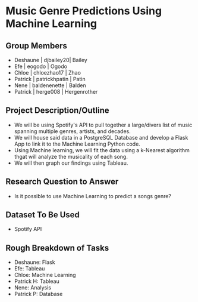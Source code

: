 # Music Genre Predictions Using Machine Learning

## Group Members

- Deshaune | djbailey20| Bailey
- Efe | eogodo | Ogodo
- Chloe | chloezhao17 | Zhao
- Patrick | patrickhpatin | Patin
- Nene | baldenenette | Balden
- Patrick | herge008 | Hergenrother

## Project Description/Outline

- We will be using Spotify's API to pull together a large/divers list of music spanning multiple genres, artists, and decades.
- We will house said data in a PostgreSQL Database and develop a Flask App to link it to the Machine Learning Python code.
- Using Machine learning, we will fit the data using a k-Nearest algorithm thgat will analyze the musicality of each song.
- We will then graph our findings using Tableau.

## Research Question to Answer

- Is it possible to use Machine Learning to predict a songs genre?

## Dataset To Be Used

- Spotify API

## Rough Breakdown of Tasks

- Deshaune: Flask
- Efe: Tableau
- Chloe: Machine Learning
- Patrick H: Tableau
- Nene: Analysis
- Patrick P: Database

